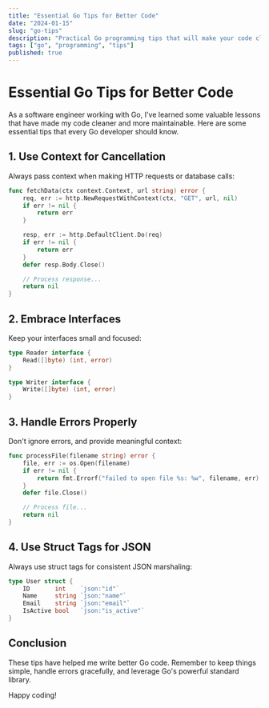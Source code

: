 ```yaml
---
title: "Essential Go Tips for Better Code"
date: "2024-01-15"
slug: "go-tips"
description: "Practical Go programming tips that will make your code cleaner and more efficient"
tags: ["go", "programming", "tips"]
published: true
---
```


# Essential Go Tips for Better Code

As a software engineer working with Go, I've learned some valuable lessons that have made my code cleaner and more maintainable. Here are some essential tips that every Go developer should know.

## 1. Use Context for Cancellation

Always pass context when making HTTP requests or database calls:

```go
func fetchData(ctx context.Context, url string) error {
    req, err := http.NewRequestWithContext(ctx, "GET", url, nil)
    if err != nil {
        return err
    }

    resp, err := http.DefaultClient.Do(req)
    if err != nil {
        return err
    }
    defer resp.Body.Close()

    // Process response...
    return nil
}
```

## 2. Embrace Interfaces

Keep your interfaces small and focused:

```go
type Reader interface {
    Read([]byte) (int, error)
}

type Writer interface {
    Write([]byte) (int, error)
}
```

## 3. Handle Errors Properly

Don't ignore errors, and provide meaningful context:

```go
func processFile(filename string) error {
    file, err := os.Open(filename)
    if err != nil {
        return fmt.Errorf("failed to open file %s: %w", filename, err)
    }
    defer file.Close()

    // Process file...
    return nil
}
```

## 4. Use Struct Tags for JSON

Always use struct tags for consistent JSON marshaling:

```go
type User struct {
    ID       int    `json:"id"`
    Name     string `json:"name"`
    Email    string `json:"email"`
    IsActive bool   `json:"is_active"`
}
```

## Conclusion

These tips have helped me write better Go code. Remember to keep things simple, handle errors gracefully, and leverage Go's powerful standard library.

Happy coding!
